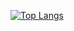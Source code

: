 [![Top Langs](https://github-readme-stats.vercel.app/api/top-langs/?username=jordandarville&show_icons=true&theme=onedark)](https://github.com/anuraghazra/github-readme-stats)
